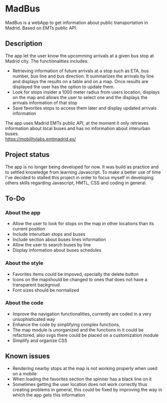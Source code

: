 # MadBus
MadBus is a webApp to get information about public transportation in Madrid. Based on EMTs public API.

## Description
The app let the user know the upcomming arrivals at a given bus stop at Madrid city. The functionalities includes:
- Retrieving information of future arrivals at a stop such as ETA, bus number, bus line and bus direction. It summarizes the arrivals by line and displays the results on a table and on a map. Once results are displayed the user has the option to update them.
- Look for stops insider a 1000 meter radius from users location, displays on the map and allows the user to select one and the displays the arrivals information of that stop
- Save favorites stops to access them later and display updated arrivals information

The app uses Madrid EMTs public API, at the moment it only retrieves information about local buses and has no information about interurban buses.  
https://mobilitylabs.emtmadrid.es/

## Project status
The app is no longer being developed for now. It was build as practice and to settled knowledge from learning Javascript. To make a better use of time I've decided to stalled this project in order to focus myself in developing others skills regarding Javascript, HMTL, CSS  and coding in general.

## To-Do
### About the app
- Allow the user to look for stops on the map in other locations than its current position
- Include interurban stops and buses
- Include section about buses lines information
- Allow the user to search buses by line
- Display information about buses schedules
### About the style
- Favorites items could be impoved, specially the delete button
- Icons on the mapshould be changed to ones that does not have a transparent backgroud
- Font sizes should be normalized
### About the code
- Improve the navigation functionalities, currently are coded in a very unsophisticated way
- Enhance the code by simplifying complex functions, 
- The map module is unorganized and the functions in it could be refactored, also svgs there could be placed on a customization module
- Simplify and organize CSS

## Known issues
- Rendering nearby stops at the map is not working properly when used on a mobile
- When loading the favorites section the spinner has a black line on it
- Sometimes getting the user location does not work correctly thus creating problems in general, this could be fixed by improving the way in which the app gets this information


